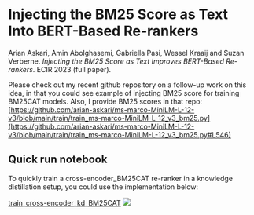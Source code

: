 # Injecting the BM25 Score as Text Into BERT-Based Re-rankers
Arian Askari, Amin Abolghasemi, Gabriella Pasi, Wessel Kraaij and Suzan Verberne. *Injecting the BM25 Score as Text Improves BERT-Based Re-rankers*. ECIR 2023 (full paper).

Please check out my recent github repository on a follow-up work on this idea, in that you could see example of injecting BM25 score for training BM25CAT models. Also, I provide BM25 scores in that repo: [https://github.com/arian-askari/ms-marco-MiniLM-L-12-v3/blob/main/train/train_ms-marco-MiniLM-L-12_v3_bm25.py](https://github.com/arian-askari/ms-marco-MiniLM-L-12-v3/blob/main/train/train_ms-marco-MiniLM-L-12_v3_bm25.py#L546)


## Quick run notebook

To quickly train a cross-encoder_BM25CAT re-ranker in a knowledge distillation setup, you could use the implementation below:

[train_cross-encoder_kd_BM25CAT](https://colab.research.google.com/drive/1mzWJ3vBciCYpjce75rHirLwUYL_4nTdS?usp=sharing) [![](https://colab.research.google.com/assets/colab-badge.svg)](https://colab.research.google.com/drive/1mzWJ3vBciCYpjce75rHirLwUYL_4nTdS?usp=sharing) 

